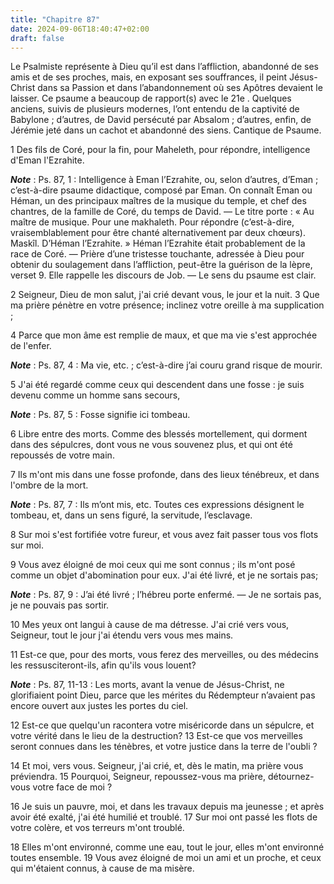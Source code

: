 ```yaml
---
title: "Chapitre 87"
date: 2024-09-06T18:40:47+02:00
draft: false
---
```



Le Psalmiste représente à Dieu qu’il est dans l’affliction, abandonné de ses amis et de ses proches, mais, en exposant ses souffrances, il peint Jésus-Christ dans sa Passion et dans l’abandonnement où ses Apôtres devaient le laisser.
Ce psaume a beaucoup de rapport(s) avec le 21e .
Quelques anciens, suivis de plusieurs modernes, l’ont entendu de la captivité de Babylone ; d’autres, de David persécuté par Absalom ; d’autres, enfin, de Jérémie jeté dans un cachot et abandonné des siens.
Cantique de Psaume.


1 Des fils de Coré, pour la fin, pour Maheleth, pour répondre, intelligence d'Eman l'Ezrahite.

***Note*** :  Ps. 87, 1 : Intelligence à Eman l’Ezrahite, ou, selon d’autres, d’Eman ; c’est-à-dire psaume didactique, composé par Eman. On connaît Eman ou Héman, un des principaux maîtres de la musique du temple, et chef des chantres, de la famille de Coré, du temps de David. ― Le titre porte : « Au maître de musique. Pour une makhaleth. Pour répondre (c’est-à-dire, vraisemblablement pour être chanté alternativement par deux chœurs). Maskîl. D’Héman l’Ezrahite. » Héman l’Ezrahite était probablement de la race de Coré. ― Prière d’une tristesse touchante, adressée à Dieu pour obtenir du soulagement dans l’affliction, peut-être la guérison de la lèpre, verset 9. Elle rappelle les discours de Job. ― Le sens du psaume est clair.


2 Seigneur, Dieu de mon salut, j'ai crié devant vous, le jour et la nuit. 3 Que ma prière pénètre en votre présence; inclinez votre oreille à ma supplication ;


4 Parce que mon âme est remplie de maux, et que ma vie s'est approchée de l'enfer.

***Note*** :  Ps. 87, 4 : Ma vie, etc. ; c’est-à-dire j’ai couru grand risque de mourir.

5 J'ai été regardé comme ceux qui descendent dans une fosse : je suis devenu comme un homme sans secours,

***Note*** :  Ps. 87, 5 : Fosse signifie ici tombeau.


6 Libre entre des morts. Comme des blessés mortellement, qui dorment dans des sépulcres, dont vous ne vous souvenez plus, et qui ont été repoussés de votre main.


7 Ils m'ont mis dans une fosse profonde, dans des lieux ténébreux, et dans l'ombre de la mort.

***Note*** :  Ps. 87, 7 : Ils m’ont mis, etc. Toutes ces expressions désignent le tombeau, et, dans un sens figuré, la servitude, l’esclavage.

8 Sur moi s'est fortifiée votre fureur, et vous avez fait passer tous vos flots sur moi.


9 Vous avez éloigné de moi ceux qui me sont connus ; ils m'ont posé comme un objet d'abomination pour eux. J'ai été livré, et je ne sortais pas;

***Note*** :  Ps. 87, 9 : J’ai été livré ; l’hébreu porte enfermé. ― Je ne sortais pas, je ne pouvais pas sortir.

10 Mes yeux ont langui à cause de ma détresse. J'ai crié vers vous, Seigneur, tout le jour j'ai étendu vers vous mes mains.


11 Est-ce que, pour des morts, vous ferez des merveilles, ou des médecins les ressusciteront-ils, afin qu'ils vous louent?

***Note*** :  Ps. 87, 11-13 : Les morts, avant la venue de Jésus-Christ, ne glorifiaient point Dieu, parce que les mérites du Rédempteur n’avaient pas encore ouvert aux justes les portes du ciel.


12 Est-ce que quelqu'un racontera votre miséricorde dans un sépulcre, et votre vérité dans le lieu de la destruction? 13 Est-ce que vos merveilles seront connues dans les ténèbres, et votre justice dans la terre de l'oubli ?


14 Et moi, vers vous. Seigneur, j'ai crié, et, dès le matin, ma prière vous préviendra. 15 Pourquoi, Seigneur, repoussez-vous ma prière, détournez-vous votre face de moi ?


16 Je suis un pauvre, moi, et dans les travaux depuis ma jeunesse ; et après avoir été exalté, j'ai été humilié et troublé. 17 Sur moi ont passé les flots de votre colère, et vos terreurs m'ont troublé.


18 Elles m'ont environné, comme une eau, tout le jour, elles m'ont environné toutes ensemble. 19 Vous avez éloigné de moi un ami et un proche, et ceux qui m'étaient connus, à cause de ma misère.

